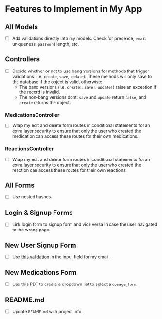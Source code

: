 # Features to Implement in My App

## All Models

- [ ] Add validations directly into my models. Check for presence, `email` uniqueness, `password` length, etc.

## Controllers

- [ ] Decide whether or not to use bang versions for methods that trigger validations (i.e. `create`, `save`, `update`). These methods will only save to the database if the object is valid, otherwise:
  - The bang versions (i.e. `create!`, `save!`, `update!`) raise an exception if the record is invalid.
  - The non-bang versions dont: `save` and `update` return `false`, and `create` returns the object.

### MedicationsController

- [ ] Wrap my edit and delete form routes in conditional statements for an extra layer security to ensure that only the user who created the medication can access these routes for their own medications.

### ReactionsController

- [ ] Wrap my edit and delete form routes in conditional statements for an extra layer security to ensure that only the user who created the reaction can access these routes for their own reactions.

## All Forms

- [ ] Use nested hashes.

## Login & Signup Forms

- [ ] Link login form to signup form and vice versa in case the user navigated to the wrong page.

## New User Signup Form

- [ ] Use [this validation](http://html5pattern.com/Emails) in the input field for my email.

## New Medications Form

- [ ] Use [this PDF](http://www.srmuniv.ac.in/sites/default/files/downloads/Dosage_forms.pdf) to create a dropdown list to select a `dosage_form`.

## README.md

- [ ] Update `README.md` with project info.